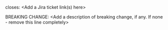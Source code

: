 <Please include a summary of the changes>

closes: <Add a Jira ticket link(s) here>

BREAKING CHANGE: <Add a description of breaking change, if any. If none - remove this line completely>
